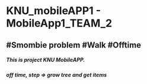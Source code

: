 # KNU_mobileAPP1 - MobileApp1_TEAM_2

#Smombie problem #Walk #Offtime
-------------
##### This is project KNU MobileAPP. 
##### off time, step => grow tree and get items

